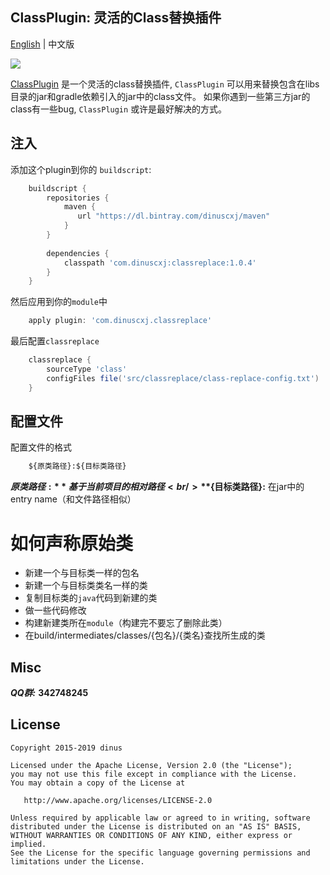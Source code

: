 ## ClassPlugin: 灵活的Class替换插件               

[English](https://github.com/dinuscxj/ClassPlugin) | 中文版 <br/>

![](https://raw.githubusercontent.com/dinuscxj/ClassPlugin/master/logo/class_replace_logo.jpeg?width=300)<br/>

[ClassPlugin](https://github.com/dinuscxj/ClassPlugin) 是一个灵活的class替换插件, 
`ClassPlugin` 可以用来替换包含在libs目录的jar和gradle依赖引入的jar中的class文件。
如果你遇到一些第三方jar的class有一些bug, `ClassPlugin` 或许是最好解决的方式。

## 注入
添加这个plugin到你的 `buildscript`:

```gradle
    buildscript {
        repositories {
            maven {
               url "https://dl.bintray.com/dinuscxj/maven"
            }
        }
    
        dependencies {
            classpath 'com.dinuscxj:classreplace:1.0.4'
        }
    }
```

然后应用到你的`module`中

``` gradle 
    apply plugin: 'com.dinuscxj.classreplace'
``` 

最后配置`classreplace` 

``` gradle 
    classreplace {
        sourceType 'class' 
        configFiles file('src/classreplace/class-replace-config.txt')
    }
```  

## 配置文件
配置文件的格式
``` txt
    ${原类路径}:${目标类路径}
``` 

**${原类路径}:** 基于当前项目的相对路径 <br/>
**${目标类路径}:** 在jar中的entry name（和文件路径相似）

# 如何声称原始类

* 新建一个与目标类一样的包名
* 新建一个与目标类类名一样的类
* 复制目标类的`java`代码到新建的类
* 做一些代码修改
* 构建新建类所在`module`（构建完不要忘了删除此类）
* 在build/intermediates/classes/{包名}/{类名}查找所生成的类

## Misc

  ***QQ群:*** **342748245**
  
## License

    Copyright 2015-2019 dinus

    Licensed under the Apache License, Version 2.0 (the "License");
    you may not use this file except in compliance with the License.
    You may obtain a copy of the License at

       http://www.apache.org/licenses/LICENSE-2.0

    Unless required by applicable law or agreed to in writing, software
    distributed under the License is distributed on an "AS IS" BASIS,
    WITHOUT WARRANTIES OR CONDITIONS OF ANY KIND, either express or implied.
    See the License for the specific language governing permissions and
    limitations under the License.
